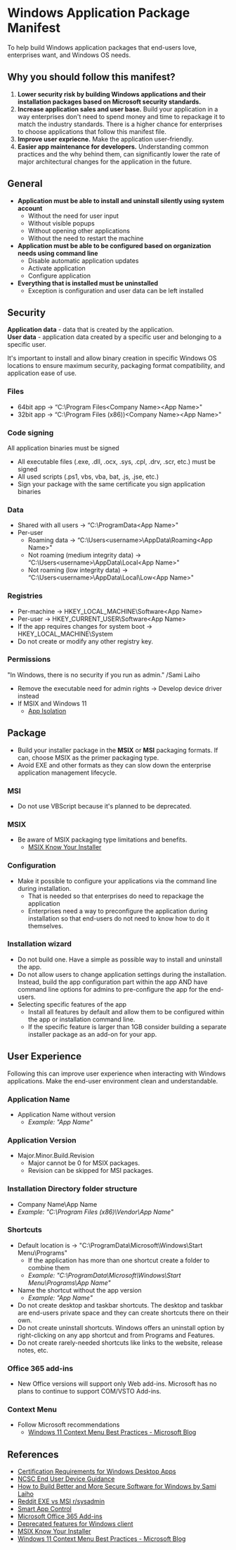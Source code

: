 # Windows Application Package Manifest
To help build Windows application packages that end-users love, enterprises want, and Windows OS needs.

## Why you should follow this manifest?

1. **Lower security risk by building Windows applications and their installation packages based on Microsoft security standards.**
2. **Increase application sales and user base.** Build your application in a way enterprises don't need to spend money and time to repackage it to match the industry standards. There is a higher chance for enterprises to choose applications that follow this manifest file.
3. **Improve user expriecne.** Make the application user-friendly.
4. **Easier app maintenance for developers.** Understanding common practices and the why behind them, can significantly lower the rate of major architectural changes for the application in the future.


## General
 - **Application must be able to install and uninstall silently using system account**
   	 - Without the need for user input
   	 - Without visible popups
   	 - Without opening other applications
   	 - Without the need to restart the machine
- **Application must be able to be configured based on organization needs using command line**
   	 - Disable automatic application updates
   	 - Activate application
   	 - Configure application
 - **Everything that is installed must be uninstalled**
   	 - Exception is configuration and user data can be left installed

## Security
**Application data** - data that is created by the application.  
**User data** - application data created by a specific user and belonging to a specific user.  

It's important to install and allow binary creation in specific Windows OS locations to ensure maximum security, packaging format compatibility, and application ease of use.

### Files
  - 64bit app → “C:\Program Files\<Company Name>\<App Name>"
  - 32bit app → “C:\Program Files (x86))\<Company Name>\<App Name>"

### Code signing
All application binaries must be signed
  - All executable files (.exe, .dll, .ocx, .sys, .cpl, .drv, .scr, etc.) must be signed
  - All used scripts (.ps1, vbs, vba, bat, .js, .jse, etc.)
  - Sign your package with the same certificate you sign application binaries

### Data
  - Shared with all users → “C:\ProgramData\<App Name>"
  - Per-user
     - Roaming data → “C:\Users\<username>\AppData\Roaming\<App Name>"
     - Not roaming (medium integrity data) → “C:\Users\<username>\AppData\Local\<App Name>"
     - Not roaming (low integrity data) → “C:\Users\<username>\AppData\Local\Low\<App Name>"

### Registries
 - Per-machine → HKEY_LOCAL_MACHINE\Software\<App Name>
 - Per-user → HKEY_CURRENT_USER\Software\<App Name>
 - If the app requires changes for system boot → HKEY_LOCAL_MACHINE\System
 - Do not create or modify any other registry key.

### Permissions
"In Windows, there is no security if you run as admin." /Sami Laiho
  - Remove the executable need for admin rights → Develop device driver instead
  - If MSIX and Windows 11
       - [App Isolation](https://github.com/microsoft/win32-app-isolation/tree/main)

## Package
 - Build your installer package in the **MSIX** or **MSI** packaging formats. If can, choose MSIX as the primer packaging type.
 - Avoid EXE and other formats as they can slow down the enterprise application management lifecycle.

### MSI
 - Do not use VBScript because it's planned to be deprecated.

### MSIX
 - Be aware of MSIX packaging type limitations and benefits.
     - [MSIX Know Your Installer](https://learn.microsoft.com/en-us/windows/msix/packaging-tool/know-your-installer)

### Configuration
 - Make it possible to configure your applications via the command line during installation.
     - That is needed so that enterprises do need to repackage the application
     - Enterprises need a way to preconfigure the application during installation so that end-users do not need to know how to do it themselves.

### Installation wizard
 - Do not build one. Have a simple as possible way to install and uninstall the app.
 - Do not allow users to change application settings during the installation. Instead, build the app configuration part within the app AND have command line options for admins to pre-configure the app for the end-users.
 - Selecting specific features of the app
     - Install all features by default and allow them to be configured within the app or installation command line.
     - If the specific feature is larger than 1GB consider building a separate installer package as an add-on for your app.
  
## User Experience
Following this can improve user experience when interacting with Windows applications.
Make the end-user environment clean and understandable.

### Application Name
  - Application Name without version
     - _Example: "App Name"_

### Application Version
  - Major.Minor.Build.Revision
     - Major cannot be 0 for MSIX packages.
     - Revision can be skipped for MSI packages.
 
### Installation Directory folder structure
  - Company Name\App Name
  - _Example: "C:\Program Files (x86)\Vendor\App Name"_

### Shortcuts
 - Default location is → "C:\ProgramData\Microsoft\Windows\Start Menu\Programs"
    - If the application has more than one shortcut create a folder to combine them
    - _Example: "C:\ProgramData\Microsoft\Windows\Start Menu\Programs\App Name"_
 - Name the shortcut without the app version
      - _Example: "App Name"_
 - Do not create desktop and taskbar shortcuts. The desktop and taskbar are end-users private space and they can create shortcuts there on their own.
 - Do not create uninstall shortcuts. Windows offers an uninstall option by right-clicking on any app shortcut and from Programs and Features.
 - Do not create rarely-needed shortcuts like links to the website, release notes, etc.

### Office 365 add-ins
 - New Office versions will support only Web add-ins. Microsoft has no plans to continue to support COM/VSTO Add-ins.

### Context Menu 
 - Follow Microsoft recommendations
    - [Windows 11 Context Menu Best Practices - Microsoft Blog](https://blogs.windows.com/blog/2021/07/19/extending-the-context-menu-and-share-dialog-in-windows-11/)

## References
- [Certification Requirements for Windows Desktop Apps](https://learn.microsoft.com/en-us/windows/win32/win_cert/certification-requirements-for-windows-desktop-apps)
- [NCSC End User Device Guidance](https://www.ncsc.gov.uk/collection/device-security-guidance/platform-guides/windows)
- [How to Build Better and More Secure Software for Windows by Sami Laiho](https://youtu.be/-xk9lQf27wM)
- [Reddit EXE vs MSI r/sysadmin](https://www.reddit.com/r/sysadmin/comments/1473cq4/exe_vs_msi)
- [Smart App Control](https://learn.microsoft.com/en-us/windows/apps/develop/smart-app-control/overview)
- [Microsoft Office 365 Add-ins](https://techcommunity.microsoft.com/t5/outlook-blog/things-to-know-about-the-new-outlook-for-windows/ba-p/3383964)
- [Deprecated features for Windows client](https://learn.microsoft.com/en-us/windows/whats-new/deprecated-features)
- [MSIX Know Your Installer](https://learn.microsoft.com/en-us/windows/msix/packaging-tool/know-your-installer)
- [Windows 11 Context Menu Best Practices - Microsoft Blog](https://blogs.windows.com/blog/2021/07/19/extending-the-context-menu-and-share-dialog-in-windows-11/)
